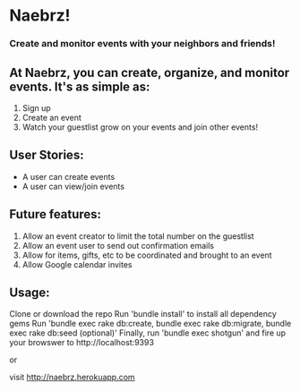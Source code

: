# Naebrz!

### Create and monitor events with your neighbors and friends!


## At Naebrz, you can create, organize, and monitor events.  It's as simple as:

1. Sign up
2. Create an event
3. Watch your guestlist grow on your events and join other events!

## User Stories:

* A user can create events
* A user can view/join events

## Future features:

1. Allow an event creator to limit the total number on the guestlist
2. Allow an event user to send out confirmation emails
3. Allow for items, gifts, etc to be coordinated and brought to an event
4. Allow Google calendar invites

## Usage:

Clone or download the repo
Run 'bundle install' to install all dependency gems
Run 'bundle exec rake db:create, bundle exec rake db:migrate, bundle exec rake db:seed (optional)'
Finally, run 'bundle exec shotgun' and fire up your browswer to http://localhost:9393

or

visit http://naebrz.herokuapp.com
